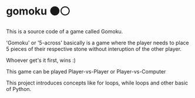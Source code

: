 # gomoku ⚫⚪

This is a source code of a game called Gomoku. 

'Gomoku' or '5-across' basically is a game where the player needs to place 5 pieces of their respective stone without interuption of the other player.

Whoever get's it first, wins :)

This game can be played Player-vs-Player or Player-vs-Computer

This project introduces concepts like for loops, while loops and other basic of Python.
